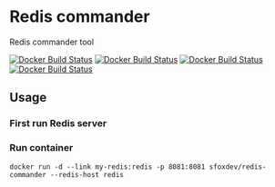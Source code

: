 # Redis commander

Redis commander tool

[![Docker Build Status](https://img.shields.io/docker/build/sfoxdev/redis-commander.svg?style=flat-square)]()
[![Docker Build Status](https://img.shields.io/docker/automated/sfoxdev/redis-commander.svg?style=flat-square)]()
[![Docker Build Status](https://img.shields.io/docker/pulls/sfoxdev/redis-commander.svg?style=flat-square)]()
[![Docker Build Status](https://img.shields.io/docker/stars/sfoxdev/redis-commander.svg?style=flat-square)]()

## Usage

### First run Redis server

### Run container
```
docker run -d --link my-redis:redis -p 8081:8081 sfoxdev/redis-commander --redis-host redis
```
